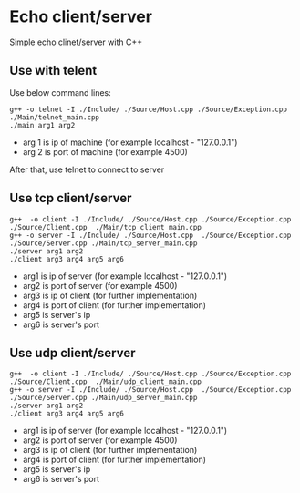 # Echo client/server
Simple echo clinet/server with C++

## Use with telent
Use below command lines:

    g++ -o telnet -I ./Include/ ./Source/Host.cpp ./Source/Exception.cpp ./Main/telnet_main.cpp
    ./main arg1 arg2

* arg 1 is ip of machine (for example localhost - "127.0.0.1")
* arg 2 is port of machine (for example 4500)

After that, use telnet to connect to server

## Use tcp client/server

    g++  -o client -I ./Include/ ./Source/Host.cpp ./Source/Exception.cpp ./Source/Client.cpp  ./Main/tcp_client_main.cpp
    g++ -o server -I ./Include/ ./Source/Host.cpp  ./Source/Exception.cpp ./Source/Server.cpp ./Main/tcp_server_main.cpp
    ./server arg1 arg2
    ./client arg3 arg4 arg5 arg6
* arg1 is ip of server (for example localhost - "127.0.0.1")
* arg2 is port of server (for example 4500)
* arg3 is ip of client (for further implementation)
* arg4 is port of client (for further implementation)
* arg5 is server's ip
* arg6 is server's port

## Use udp client/server

    g++  -o client -I ./Include/ ./Source/Host.cpp ./Source/Exception.cpp ./Source/Client.cpp  ./Main/udp_client_main.cpp
    g++ -o server -I ./Include/ ./Source/Host.cpp  ./Source/Exception.cpp ./Source/Server.cpp ./Main/udp_server_main.cpp
    ./server arg1 arg2
    ./client arg3 arg4 arg5 arg6
* arg1 is ip of server (for example localhost - "127.0.0.1")
* arg2 is port of server (for example 4500)
* arg3 is ip of client (for further implementation)
* arg4 is port of client (for further implementation)
* arg5 is server's ip
* arg6 is server's port
